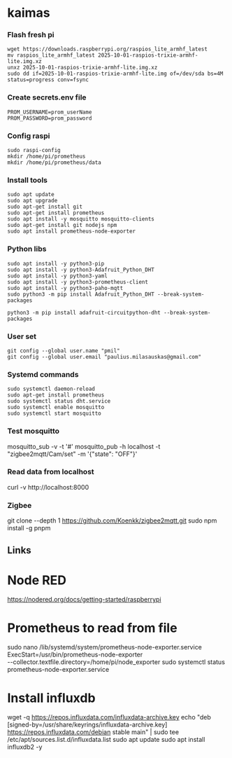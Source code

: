 # kaimas

### Flash fresh pi
```
wget https://downloads.raspberrypi.org/raspios_lite_armhf_latest
mv raspios_lite_armhf_latest 2025-10-01-raspios-trixie-armhf-lite.img.xz
unxz 2025-10-01-raspios-trixie-armhf-lite.img.xz
sudo dd if=2025-10-01-raspios-trixie-armhf-lite.img of=/dev/sda bs=4M status=progress conv=fsync
```

### Create secrets.env file
```
PROM_USERNAME=prom_userName
PROM_PASSWORD=prom_password
```

### Config raspi
```
sudo raspi-config
mkdir /home/pi/prometheus
mkdir /home/pi/prometheus/data

```

### Install tools
```
sudo apt update
sudo apt upgrade
sudo apt-get install git
sudo apt-get install prometheus
sudo apt install -y mosquitto mosquitto-clients
sudo apt-get install git nodejs npm
sudo apt install prometheus-node-exporter
```

### Python libs
```
sudo apt install -y python3-pip
sudo apt install -y python3-Adafruit_Python_DHT
sudo apt install -y python3-yaml
sudo apt install -y python3-prometheus-client
sudo apt install -y python3-paho-mqtt
sudo python3 -m pip install Adafruit_Python_DHT --break-system-packages

python3 -m pip install adafruit-circuitpython-dht --break-system-packages
```

### User set
```
git config --global user.name "pmil"
git config --global user.email "paulius.milasauskas@gmail.com"
```

### Systemd commands
```
sudo systemctl daemon-reload
sudo apt-get install prometheus
sudo systemctl status dht.service
sudo systemctl enable mosquitto
sudo systemctl start mosquitto
```

### Test mosquitto
mosquitto_sub -v -t '#'
mosquitto_pub -h localhost -t "zigbee2mqtt/Cam/set" -m '{"state": "OFF"}'

### Read data from localhost
curl -v http://localhost:8000

### Zigbee
git clone --depth 1 https://github.com/Koenkk/zigbee2mqtt.git
sudo npm install -g pnpm


## Links
# Node RED
https://nodered.org/docs/getting-started/raspberrypi




# Prometheus to read from file
sudo nano /lib/systemd/system/prometheus-node-exporter.service
ExecStart=/usr/bin/prometheus-node-exporter \
  --collector.textfile.directory=/home/pi/node_exporter
sudo systemctl status prometheus-node-exporter.service


# Install influxdb
wget -q https://repos.influxdata.com/influxdata-archive.key
echo "deb [signed-by=/usr/share/keyrings/influxdata-archive.key] https://repos.influxdata.com/debian stable main" | sudo tee /etc/apt/sources.list.d/influxdata.list
sudo apt update
sudo apt install influxdb2 -y

